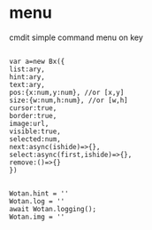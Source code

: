 # menu
cmdit simple command menu on key


```

var a=new Bx({
list:ary,
hint:ary,
text:ary,
pos:{x:num,y:num}, //or [x,y]
size:{w:num,h:num}, //or [w,h]
cursor:true, 
border:true,
image:url,
visible:true,
selected:num,
next:async(ishide)=>{},
select:async(first,ishide)=>{},
remove:()=>{}
})


```



```
Wotan.hint = ''
Wotan.log = ''
await Wotan.logging();
Wotan.img = ''


```
